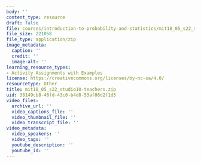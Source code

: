 ```yaml
---
body: ''
content_type: resource
draft: false
file: courses/introduction-to-probability-and-statistics/mit18_05_s22_studio10-teachers.zip
file_size: 221058
file_type: application/zip
image_metadata:
  caption: ''
  credit: ''
  image-alt: ''
learning_resource_types:
- Activity Assignments with Examples
license: https://creativecommons.org/licenses/by-nc-sa/4.0/
resourcetype: Other
title: mit18_05_s22_studio10-teachers.zip
uid: 38149cb8-46fd-43c0-b4d8-53af86d2f1d5
video_files:
  archive_url: ''
  video_captions_file: ''
  video_thumbnail_file: ''
  video_transcript_file: ''
video_metadata:
  video_speakers: ''
  video_tags: ''
  youtube_description: ''
  youtube_id: ''
---
```

